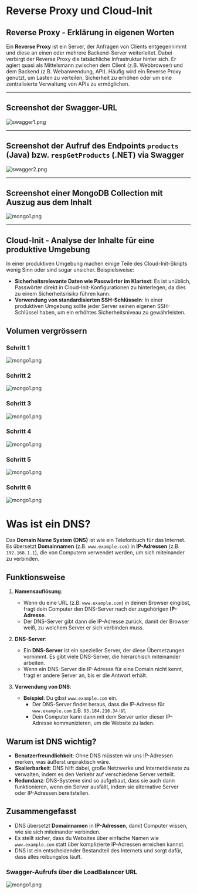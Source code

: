 # Reverse Proxy und Cloud-Init

## Reverse Proxy - Erklärung in eigenen Worten

Ein **Reverse Proxy** ist ein Server, der Anfragen von Clients entgegennimmt und diese an einen oder mehrere Backend-Server weiterleitet. Dabei verbirgt der Reverse Proxy die tatsächliche Infrastruktur hinter sich. Er agiert quasi als Mittelsmann zwischen dem Client (z.B. Webbrowser) und dem Backend (z.B. Webanwendung, API). Häufig wird ein Reverse Proxy genutzt, um Lasten zu verteilen, Sicherheit zu erhöhen oder um eine zentralisierte Verwaltung von APIs zu ermöglichen.

---

## Screenshot der Swagger-URL

![swagger1.png](swagger1.png)

---

## Screenshot der Aufruf des Endpoints `products` (Java) bzw. `respGetProducts` (.NET) via Swagger

![swagger2.png](swagger2.png)

---

## Screenshot einer MongoDB Collection mit Auszug aus dem Inhalt

![mongo1.png](swagger3.png)

---

## Cloud-Init - Analyse der Inhalte für eine produktive Umgebung

In einer produktiven Umgebung machen einige Teile des Cloud-Init-Skripts wenig Sinn oder sind sogar unsicher. Beispielsweise:

- **Sicherheitsrelevante Daten wie Passwörter im Klartext**: Es ist unüblich, Passwörter direkt in Cloud-Init-Konfigurationen zu hinterlegen, da dies zu einem Sicherheitsrisiko führen kann.
- **Verwendung von standardisierten SSH-Schlüsseln**: In einer produktiven Umgebung sollte jeder Server seinen eigenen SSH-Schlüssel haben, um ein erhöhtes Sicherheitsniveau zu gewährleisten.

## Volumen vergrössern
### Schritt 1
![mongo1.png](b1.png)
### Schritt 2
![mongo1.png](b2.png)
### Schritt 3
![mongo1.png](b3.png)
### Schritt 4
![mongo1.png](b4.png)
### Schritt 5
![mongo1.png](b5.png)
### Schritt 6
![mongo1.png](b6.png)

# Was ist ein DNS?

Das **Domain Name System (DNS)** ist wie ein Telefonbuch für das Internet. Es übersetzt **Domainnamen** (z.B. `www.example.com`) in **IP-Adressen** (z.B. `192.168.1.1`), die von Computern verwendet werden, um sich miteinander zu verbinden.

## Funktionsweise

1. **Namensauflösung**:
   - Wenn du eine URL (z.B. `www.example.com`) in deinen Browser eingibst, fragt dein Computer den DNS-Server nach der zugehörigen **IP-Adresse**.
   - Der DNS-Server gibt dann die IP-Adresse zurück, damit der Browser weiß, zu welchem Server er sich verbinden muss.

2. **DNS-Server**:
   - Ein **DNS-Server** ist ein spezieller Server, der diese Übersetzungen vornimmt. Es gibt viele DNS-Server, die hierarchisch miteinander arbeiten.
   - Wenn ein DNS-Server die IP-Adresse für eine Domain nicht kennt, fragt er andere Server an, bis er die Antwort erhält.

3. **Verwendung von DNS**:
   - **Beispiel**: Du gibst `www.example.com` ein.
     - Der DNS-Server findet heraus, dass die IP-Adresse für `www.example.com` z.B. `93.184.216.34` ist.
     - Dein Computer kann dann mit dem Server unter dieser IP-Adresse kommunizieren, um die Website zu laden.

## Warum ist DNS wichtig?

- **Benutzerfreundlichkeit**: Ohne DNS müssten wir uns IP-Adressen merken, was äußerst unpraktisch wäre.
- **Skalierbarkeit**: DNS hilft dabei, große Netzwerke und Internetdienste zu verwalten, indem es den Verkehr auf verschiedene Server verteilt.
- **Redundanz**: DNS-Systeme sind so aufgebaut, dass sie auch dann funktionieren, wenn ein Server ausfällt, indem sie alternative Server oder IP-Adressen bereitstellen.

## Zusammengefasst

- DNS übersetzt **Domainnamen** in **IP-Adressen**, damit Computer wissen, wie sie sich miteinander verbinden.
- Es stellt sicher, dass du Websites über einfache Namen wie `www.example.com` statt über komplizierte IP-Adressen erreichen kannst.
- DNS ist ein entscheidender Bestandteil des Internets und sorgt dafür, dass alles reibungslos läuft.

### Swagger-Aufrufs über die LoadBalancer URL
![mongo1.png](c1.png)


